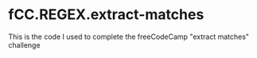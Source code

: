 # fCC.REGEX.extract-matches
This is the code I used to complete the freeCodeCamp "extract matches" challenge
